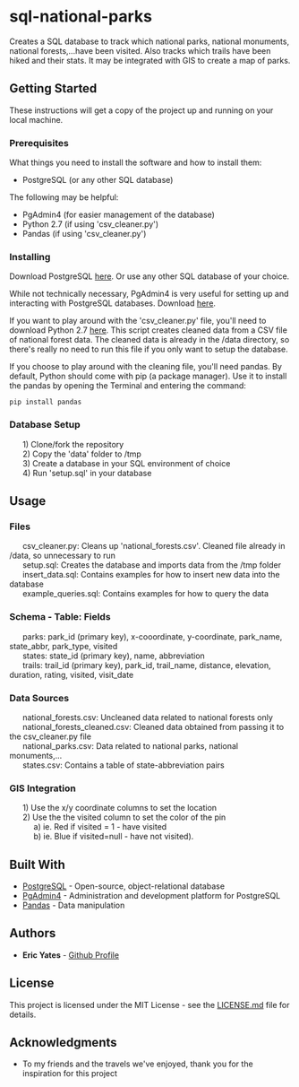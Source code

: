 # sql-national-parks

Creates a SQL database to track which national parks, national monuments, national forests,...have been visited. Also tracks which trails have been hiked and their stats. It may be integrated with GIS to create a map of parks.

## Getting Started

These instructions will get a copy of the project up and running on your local machine.

### Prerequisites

What things you need to install the software and how to install them:

* PostgreSQL (or any other SQL database)

The following may be helpful:

* PgAdmin4 (for easier management of the database)
* Python 2.7 (if using 'csv_cleaner.py')
* Pandas (if using 'csv_cleaner.py')

### Installing

Download PostgreSQL [here](https://www.postgresql.org/download/). Or use any other SQL database of your choice.

While not technically necessary, PgAdmin4 is very useful for setting up and interacting with PostgreSQL databases. Download [here](https://www.pgadmin.org/download/).

If you want to play around with the 'csv_cleaner.py' file, you'll need to download Python 2.7 [here](https://www.python.org/downloads/). This script creates cleaned data from a CSV file of national forest data. The cleaned data is already in the /data directory, so there's really no need to run this file if you only want to setup the database.

If you choose to play around with the cleaning file, you'll need pandas. By default, Python should come with pip (a package manager). Use it to install the pandas by opening the Terminal and entering the command:

```
pip install pandas
```

### Database Setup

&nbsp;&nbsp;&nbsp;&nbsp;&nbsp;&nbsp;1) Clone/fork the repository  
&nbsp;&nbsp;&nbsp;&nbsp;&nbsp;&nbsp;2) Copy the 'data' folder to /tmp  
&nbsp;&nbsp;&nbsp;&nbsp;&nbsp;&nbsp;3) Create a database in your SQL environment of choice  
&nbsp;&nbsp;&nbsp;&nbsp;&nbsp;&nbsp;4) Run 'setup.sql' in your database  


## Usage

### Files

&nbsp;&nbsp;&nbsp;&nbsp;&nbsp;&nbsp;csv_cleaner.py: Cleans up 'national_forests.csv'. Cleaned file already in /data, so unnecessary to run  
&nbsp;&nbsp;&nbsp;&nbsp;&nbsp;&nbsp;setup.sql: Creates the database and imports data from the /tmp folder  
&nbsp;&nbsp;&nbsp;&nbsp;&nbsp;&nbsp;insert_data.sql: Contains examples for how to insert new data into the database  
&nbsp;&nbsp;&nbsp;&nbsp;&nbsp;&nbsp;example_queries.sql: Contains examples for how to query the data  

### Schema - Table: Fields

&nbsp;&nbsp;&nbsp;&nbsp;&nbsp;&nbsp;parks: park_id (primary key), x-cooordinate, y-coordinate, park_name, state_abbr, park_type, visited  
&nbsp;&nbsp;&nbsp;&nbsp;&nbsp;&nbsp;states: state_id (primary key), name, abbreviation  
&nbsp;&nbsp;&nbsp;&nbsp;&nbsp;&nbsp;trails: trail_id (primary key), park_id, trail_name, distance, elevation, duration, rating, visited, visit_date  

### Data Sources

&nbsp;&nbsp;&nbsp;&nbsp;&nbsp;&nbsp;national_forests.csv: Uncleaned data related to national forests only  
&nbsp;&nbsp;&nbsp;&nbsp;&nbsp;&nbsp;national_forests_cleaned.csv: Cleaned data obtained from passing it to the csv_cleaner.py file  
&nbsp;&nbsp;&nbsp;&nbsp;&nbsp;&nbsp;national_parks.csv: Data related to national parks, national monuments,...  
&nbsp;&nbsp;&nbsp;&nbsp;&nbsp;&nbsp;states.csv: Contains a table of state-abbreviation pairs  

### GIS Integration

&nbsp;&nbsp;&nbsp;&nbsp;&nbsp;&nbsp;1) Use the x/y coordinate columns to set the location  
&nbsp;&nbsp;&nbsp;&nbsp;&nbsp;&nbsp;2) Use the the visited column to set the color of the pin  
&nbsp;&nbsp;&nbsp;&nbsp;&nbsp;&nbsp;&nbsp;&nbsp;&nbsp;&nbsp;&nbsp;a) ie. Red if visited = 1 - have visited  
&nbsp;&nbsp;&nbsp;&nbsp;&nbsp;&nbsp;&nbsp;&nbsp;&nbsp;&nbsp;&nbsp;b) ie. Blue if visited=null - have not visited).  


## Built With

* [PostgreSQL](https://www.postgresql.org/about/) - Open-source, object-relational database
* [PgAdmin4](https://www.pgadmin.org/) - Administration and development platform for PostgreSQL
* [Pandas](https://pandas.pydata.org/pandas-docs/stable/) - Data manipulation


## Authors

* **Eric Yates** - [Github Profile](https://github.com/eric-yates)


## License

This project is licensed under the MIT License - see the [LICENSE.md](/LICENSE.md) file for details.


## Acknowledgments

* To my friends and the travels we've enjoyed, thank you for the inspiration for this project
